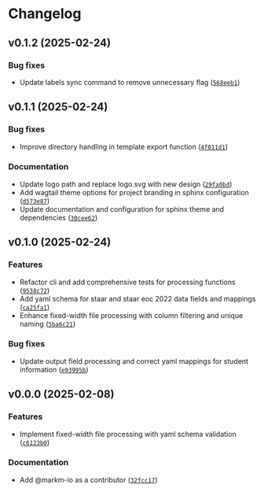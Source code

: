 # Changelog

## v0.1.2 (2025-02-24)

### Bug fixes

- Update labels sync command to remove unnecessary flag ([`568eeb1`](https://github.com/markm-io/tea-data-file-conversion/commit/568eeb1deeca80f7eda2241501083a7e6523216d))

## v0.1.1 (2025-02-24)

### Bug fixes

- Improve directory handling in template export function ([`4f011d1`](https://github.com/markm-io/tea-data-file-conversion/commit/4f011d10b9b647ca7589c048349c76b9aab7b34d))

### Documentation

- Update logo path and replace logo.svg with new design ([`29fa0bd`](https://github.com/markm-io/tea-data-file-conversion/commit/29fa0bdc520aaac3d470547d6fc402aa35669d56))
- Add wagtail theme options for project branding in sphinx configuration ([`d573e87`](https://github.com/markm-io/tea-data-file-conversion/commit/d573e87507811e6c3f3aa39ffb6eb7166cbe4645))
- Update documentation and configuration for sphinx theme and dependencies ([`30cee62`](https://github.com/markm-io/tea-data-file-conversion/commit/30cee62acc1d05449ac4273bdb171c848a6bb58b))

## v0.1.0 (2025-02-24)

### Features

- Refactor cli and add comprehensive tests for processing functions ([`9538c72`](https://github.com/markm-io/tea-data-file-conversion/commit/9538c726ce5bf0fbd1df5b4dd498aea0966b89ec))
- Add yaml schema for staar and staar eoc 2022 data fields and mappings ([`ca25fa1`](https://github.com/markm-io/tea-data-file-conversion/commit/ca25fa10bed18345db8fdb8006fc73a1065d5ba4))
- Enhance fixed-width file processing with column filtering and unique naming ([`5ba6c21`](https://github.com/markm-io/tea-data-file-conversion/commit/5ba6c21730184a57921414813e7762663d0ffcc1))

### Bug fixes

- Update output field processing and correct yaml mappings for student information ([`e93995b`](https://github.com/markm-io/tea-data-file-conversion/commit/e93995b52988c6315ec25e20198687f2eec069ff))

## v0.0.0 (2025-02-08)

### Features

- Implement fixed-width file processing with yaml schema validation ([`c6123b0`](https://github.com/markm-io/tea-data-file-conversion/commit/c6123b0cc4a464d2d0b263b04d0acc68e550f860))

### Documentation

- Add @markm-io as a contributor ([`32fcc17`](https://github.com/markm-io/tea-data-file-conversion/commit/32fcc17df547e64b765abdc3b236351b80b2c927))
